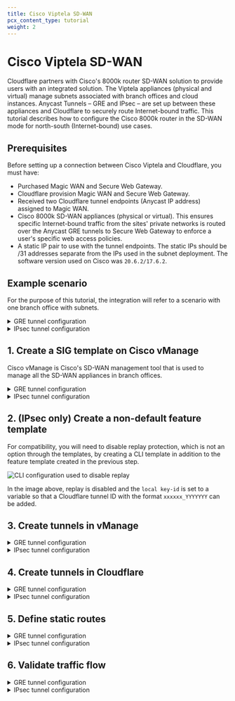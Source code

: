 ```yaml
---
title: Cisco Viptela SD-WAN
pcx_content_type: tutorial
weight: 2
---
```


# Cisco Viptela SD-WAN

Cloudflare partners with Cisco's 8000k router SD-WAN solution to provide users with an integrated solution. The Viptela appliances (physical and virtual) manage subnets associated with branch offices and cloud instances. Anycast Tunnels – GRE and IPsec – are set up between these appliances and Cloudflare to securely route Internet-bound traffic. This tutorial describes how to configure the Cisco 8000k router in the SD-WAN mode for north-south (Internet-bound) use cases.

## Prerequisites

Before setting up a connection between Cisco Viptela and Cloudflare, you must have:

- Purchased Magic WAN and Secure Web Gateway.
- Cloudflare provision Magic WAN and Secure Web Gateway.
- Received two Cloudflare tunnel endpoints (Anycast IP address) assigned to Magic WAN.
- Cisco 8000k SD-WAN appliances (physical or virtual). This ensures specific Internet-bound traffic from the sites' private networks is routed over the Anycast GRE tunnels to Secure Web Gateway to enforce a user's specific web access policies.
- A static IP pair to use with the tunnel endpoints. The static IPs should be /31 addresses separate from the IPs used in the subnet deployment. The software version used on Cisco was `20.6.2/17.6.2`.

## Example scenario

For the purpose of this tutorial, the integration will refer to a scenario with one branch office with subnets.

<details>
<summary>
  GRE tunnel configuration
</summary>
 <div class="special-class" markdown="1">

The central branch office has a 192.168.30.0/24 network with the SD-WAN appliance terminating the Anycast GRE tunnel.

![Table of routing information for central  branch](/magic-wan/static/viptela-gre-routing-table.png)
</div>
</details>

<details>
<summary>
  IPsec tunnel configuration
</summary>
 <div class="special-class" markdown="1">

The central branch office has a 192.168.30.0/24 network with the SD-WAN appliance terminating the Anycast IPsec tunnel.

![Table of routing information for central  branch](/magic-wan/static/viptela-ipsec-routing-table.png)

</div>
</details>

## 1. Create a SIG template on Cisco vManage

Cisco vManage is Cisco's SD-WAN management tool that is used to manage all the SD-WAN appliances in branch offices.

<details>
<summary>
  GRE tunnel configuration
</summary>
 <div class="special-class" markdown="1">

For this example scenario, a non-default template for `SIG-Branch` was created.

![Traffic flow diagram for GRE](/magic-wan/static/viptela-flow-diagram-gre.png)

To create a Secure Internet Gateway (SIG) using vManage:

1. From **Cisco vManage** under **Configuration**, click **Generic** and **Add Tunnel**.
2. Refer to the table below for the setting fields and their options.

|     Setting             |   Type/Detail                          |
|-------------------------|----------------------------------------|
| **Global Template**     | Factory_Default_Global_CISCO_Template  |
| **Cisco Banner**        | Factory_Default_Retail_Banner          |
| **Policy**              | Branch-Local-Policy                    |

**Transport & Management VPN settings**

|     Setting                        |   Type/Detail                   |
|------------------------------------|---------------------------------|
| **Cisco VPN 0**                    | GCP-Branch-VPN0                 |
| **Cisco Secure Internet Gateway**  | Branch-SIG-GRE-Template         |
| **Cisco VPN Interface Ethernet**   | GCP-Branch-Public-Internet-TLOC |
| **Cisco VPN Interface Ethernet**   | GCP-VPN0-Interface              |
| **Cisco VPN 512**                  | Default_AWS_TGW_CSR_VPN512_V01  |

**Basic Information settings**

|     Setting        |   Type/Detail                           |
|--------------------|-----------------------------------------|
| **Cisco System**   | Default_BootStrap_Cisco_System_Template |
| **Cisco Loging**   | Default_Logging_Cisco_V01               |
| **Cisco AAA**      | AWS-Branch-AAA-Template                 |
| **Cisco BFD**      | Default_BFD_Cisco-V01                   |
| **Cisco OMP**      |  Default_AWS_TGW_CSR_OMP_IPv46_...      |
| **Cisco Security** | Default_Security_Cisco_V01              |

When creating the Feature Template, you can choose values that apply globally or that are device specific. For example, the **Tunnel Source IP Address**, **Interface Name** and fields from **Update Tunnel** are device specific and should be chosen accordingly.
</div>
</details>

<details>
<summary>
  IPsec tunnel configuration
</summary>
 <div class="special-class" markdown="1">

For this example scenario, a non-default template for SIG-Branch-IPsec-Template was created.

![Traffic flow diagram for IPsec](/magic-wan/static/viptela-flow-diagram-ipsec.png)

To create a Secure Internet Gateway (SIG) using vManage:

1. From **Cisco vManage** under **Configuration**, click **Generic** and **Add Tunnel**.
2. Refer to the table below for the setting fields and their options.

|     Setting                                       |   Type/Detail                     |
|---------------------------------------------------|-----------------------------------|
| **Tunnel Type**                                   | IPsec                             |
| **Interface Name (1..255)**                       | Global                            |
| **Description**                                   | IP                                |
| **Tunnel Source IP Address**                      | Device-Specific                   |
| **IPv4 addresses**                                | Device-Specific                   |
| **Tunnel Route-via Interface**                    | Device-Specific                   |
| **Tunnel Destination IP Address/FQDN(Ipsec)**     | Device-Specific                   |
| **Preshared key**                                 | Device-Specific                  |
| **IPsec Rekey Interval (under advanced options)** | Default                           |
| **IPsec Replay Window**                           | Default                           |
| **IPSec Cipher Suite**                            | Global (AES 256 CBC SHA 256)      |
| **Perfect Forward Secrecy**                       | Global (Group-14 2048-bit modulus) |
</div>
</details>

## 2. (IPsec only) Create a non-default feature template 

For compatibility, you will need to disable replay protection, which is not an option through the templates, by creating a CLI template in addition to the feature template created in the previous step.

![CLI configuration used to disable replay](/magic-wan/static/viptela-cli-config.png)

In the image above, replay is disabled and the `local key-id` is set to a variable so that a Cloudflare tunnel ID with the format `xxxxxx_YYYYYYY` can be added.

## 3. Create tunnels in vManage

<details>
<summary>
  GRE tunnel configuration
</summary>
 <div class="special-class" markdown="1">

From vManage, click **Configuration** > **Templates**. You should see the newly created template where you will update the device values. 

Because the template was created to add GRE tunnels, you only need to update the device values. Note that **VPN0** is the default, and the WAN interface used to build the tunnel must be part of **VPN0**.

![Update template fields for GRE tunnel](/magic-wan/static/viptela-update-device-template-gre.png)
</div>
</details>

<details>
<summary>
  IPsec tunnel configuration
</summary>
 <div class="special-class" markdown="1">

From **vManage**, click **Configuration** > **Templates**. You should see the newly created template where you will update the device values. 

In the example below, the template is the **GCP-Branch-Template**. Note that **VPN0** is the default, and the WAN interface used to build the tunnel needs to be part of VPN0.

![Update template fields for IPsec tunnel](/magic-wan/static/viptela-update-device-template-ipsec.png)
</div>
</details>

## 4. Create tunnels in Cloudflare

<details>
<summary>
  GRE tunnel configuration
</summary>
 <div class="special-class" markdown="1">

Refer to [Configure tunnel endpoints](/magic-wan/how-to/configure-tunnels) for more information on creating a GRE tunnel.

![Established GRE tunne in Cloudflash dashboard](/magic-wan/static/viptela-gre-tunnel.png)
</div>
</details>

<details>
<summary>
  IPsec tunnel configuration
</summary>
 <div class="special-class" markdown="1">

For additional information on creating IPsec tunnels, refer to [API documentation for IPsec tunnels](https://api.cloudflare.com/#magic-ipsec-tunnels-create-ipsec-tunnels).

- `X-Auth-Email`: Your Cloudflare email ID
- `X-Auth-Key`: Seen in the URL (dash.cloudflare.com/<X-Auth-Key>/....)
- `Account key`: Global API token in Cloudflare dashboard

1. Test new IPsec tunnel creation

```bash
---
header: Request
---
curl -X POST "https://api.cloudflare.com/client/v4/accounts/<account_id>/magic/ipsec_tunnels?validate_only=true" \
     -H "X-Auth-Email: user@example.com" \
     -H "X-Auth-Key: XXXXXXXXXX" \
     -H "Content-Type: application/json" \
     --data '{"ipsec_tunnels":[{"name":"IPSec_cisco","customer_endpoint":"35.239.85.133","cloudflare_endpoint":"172.64.241.205","interface_address":"10.49.0.11/31","description":"Tunnel for Cisco 8000v"}]}'
```

2. Create new IPSec tunnel

```bash
---
header: Request
---
curl -X POST "https://api.cloudflare.com/client/v4/accounts/<account_id>/magic/ipsec_tunnels?validate_only=true" \
     -H "X-Auth-Email: user@example.com" \
     -H "X-Auth-Key: XXXXXXXXXX" \
     -H "Content-Type: application/json" \
     --data '{"ipsec_tunnels":[{"name":"IPSec_cisco","customer_endpoint":"35.239.85.133","cloudflare_endpoint":"172.64.241.205","interface_address":"10.49.0.11/31","description":"Tunnel for Cisco 8000v"}]}'
```

```bash
---
header: Response
---
{
"result": {
"ipsec_tunnels": [
{
"id": "XXXXXXXXXX",
"interface_address": "10.49.0.11/31",
"created_on": "2022-05-03T23:03:19.104194Z",
"modified_on": "2022-05-03T23:03:19.104194Z",
"name": "IPsec_cisco",
"cloudflare_endpoint": "172.64.241.205",
"customer_endpoint": "35.239.85.133",
"description": "Tunnel for Cisco 8000v",
"health_check": {
"enabled": true,
"target": "35.239.85.133",
"type": "reply"
}
}
]
},
"success": true,
"errors": [],
"messages": []
}
```

3. Generate Pre Shared Key (PSK) for Tunnel

Use the tunnel ID from the response in Step 2. Save the pre-shared key generated in this step as you will need it to set up tunnels on the Orchestrator.

```bash
---
header: Request
---
curl -X POST "https://api.cloudflare.com/client/v4/accounts/<account_id>/magic/ipsec_tunnels/<tunnel_id>/psk_generate?validate_only=true" \
     -H "X-Auth-Email: user@example.com" \
     -H "X-Auth-Key: XXXXXXXXXX" \
     -H "Content-Type: application/json"
```

```bash
---
header: Response
---
{
"result": {
"ipsec_id": "<ipsec_id>",
"ipsec_tunnel_id": "<tunnel_id>",
"psk": "XXXXXXXXXX",
"psk_metadata": {
"last_generated_on": "2022-05-06T17:37:03.70965667Z"
}
},
"success": true,
"errors": [],
"messages": []
}
```
</div>
</details>

## 5. Define static routes

<details>
<summary>
  GRE tunnel configuration
</summary>
 <div class="special-class" markdown="1">

Refer to [Configure static routes](/magic-wan/how-to/configure-static-routes) for more information on configuring your static routes.

![Established GRE static routes in Cloudflare dashboard](/magic-wan/static/viptela-gre-static-routes.png)

</div>
</details>

<details>
<summary>
  IPsec tunnel configuration
</summary>
 <div class="special-class" markdown="1">

Define static routes on the 8000v router so Cloudflare can route traffic between sites.

For the purpose of the tutorial, create a route for the subnet 10.1.2.0/24 on the GCP branch to be routed via the established IPSec tunnel between the 8000v appliance and Cloudflare

Refer to [Configure static routes](/magic-wan/how-to/configure-static-routes) for more information on configuring your static routes.
</div>
</details>

## 6. Validate traffic flow

<details>
<summary>
  GRE tunnel configuration
</summary>
 <div class="special-class" markdown="1">

In the example below, a request for neverssl.com was issued, which has a Cloudflare policy blocking traffic to neverssl.com.

On the client VM (192.168.30.3), a blocked response is visible.

![cURL example for a request to neverssl.com](/magic-wan/static/viptela-curl-traffic-flow.png)

A matching blocked log line is visible from the Cloudflare logs.

![A blocked log from Gateway Activity Log in the Cloudflare dashboard](/magic-wan/static/viptela-gre-swg-traffic.png)

**Validate east-west traffic**

The example shows a client in AWS (10.1.2.23), which can ping the private IP of the router in GCP (192.168.30.3).

The traceroute shows the path going from the client (10.1.2.23)<br>
→ to the AWS lan0 IP on the EdgeConnect (10.1.2.47)<br>
→ to the Cloudflare private IPSec endpoint IP (10.0.0.10)<br>
→ to the GCP private tunnel endpoint IP (10.49.0.10)<br>
→ to the GCP workload (192.168.30.3).

This validates the east-west traffic flow through Cloudflare Magic WAN.

![East-west traffic ping](/magic-wan/static/viptela-east-west-ping.png)
</div> 
</details>

<details>
<summary>
  IPsec tunnel configuration
</summary>
 <div class="special-class" markdown="1">

​To validate traffic flow from the local subnet through Cloudflare’s Secure Web Gateway, perform a curl as shown in the example below.

On the client VM (192.168.30.3), a blocked response is visible.

![cURL example to validate traffic with a blocked response](/magic-wan/static/viptela-validate-traffic-curl-ipsec.png)

You can validate the request went through Gateway with the presence of the `Cf-Team` response header, or by looking at the logs in the dashboard under **Logs** > **Gateway** > **HTTP**.

![Blocked response in Secure Web Gateway](/magic-wan/static/viptela-swg-traffic-validation.png)

You can also verify traffic flow through the established IPSec tunnel on the **Cisco Device Dashboard** > **Interface**.

![Traffic flow in Cisco's device dashboard](/magic-wan/static/viptela-cisco-traffic-flow.png)

</div>
</details>
